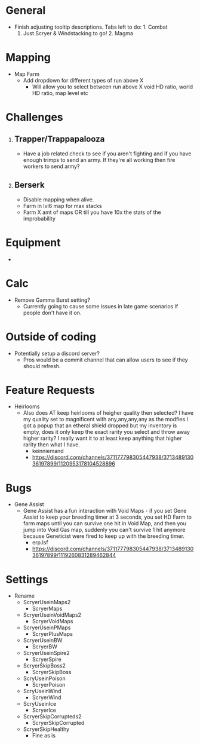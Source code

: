 # General
   - Finish adjusting tooltip descriptions. Tabs left to do:
	1. Combat
      	1. Just Scryer & Windstacking to go!
	2. Magma

# Mapping
   - Map Farm
     - Add dropdown for different types of run above X
       - Will allow you to select between run above X void HD ratio, world HD ratio, map level etc

# Challenges
1. ## Trapper/Trappapalooza
   - Have a job related check to see if you aren't fighting and if you have enough trimps to send an army. If they're all working then fire workers to send army?

2. ## Berserk
   - Disable mapping when alive.
   - Farm in lvl6 map for max stacks
   - Farm X amt of maps OR till you have 10x the stats of the improbability

# Equipment
   - 

# Calc
   - Remove Gamma Burst setting?
     - Currently going to cause some issues in late game scenarios if people don't have it on. 

# Outside of coding
   - Potentially setup a discord server? 
        - Pros would be a commit channel that can allow users to see if they should refresh.

# Feature Requests

   - Heirlooms
     - Also does AT keep heirlooms of heigher quality then selected? I have my quality set to magnificent with any,any,any,any as the modfies I got a popup that an etheral shield dropped but my inventory is empty, does it only keep the exact rarity you select and throw away higher rarity? I really want it to at least keep anything that higher rarity then what I have.
       - keinniemand
       - https://discord.com/channels/371177798305447938/371348913036197899/1120953178104528896

# Bugs

   - Gene Assist
     - Gene Assist has a fun interaction with Void Maps - if you set Gene Assist to keep your breeding timer at 3 seconds, you set HD Farm to farm maps until you can survive one hit in Void Map, and then you jump into Void Gas map, suddenly you can't survive 1 hit anymore because Geneticist were fired to keep up with the breeding timer.
       - erp.lsf
       - https://discord.com/channels/371177798305447938/371348913036197899/1119260831289462844

# Settings
   - Rename
     - ScryerUseinMaps2
       - ScryerMaps
     - ScryerUseinVoidMaps2
	   - ScryerVoidMaps
     - ScryerUseinPMaps
	   - ScryerPlusMaps
	 - ScryerUseinBW
    	 - ScryerBW
  	 - ScryerUseinSpire2
    	 - ScryerSpire
  	 - ScryerSkipBoss2
    	 - ScryerSkipBoss
  	 - ScryUseinPoison
    	 - ScryerPoison
  	 - ScryUseinWind
    	 - ScryerWind
  	 - ScryUseinIce
    	 - ScryerIce
  	 - ScryerSkipCorrupteds2
    	 - ScryerSkipCorrupted
  	 - ScryerSkipHealthy
       - Fine as is